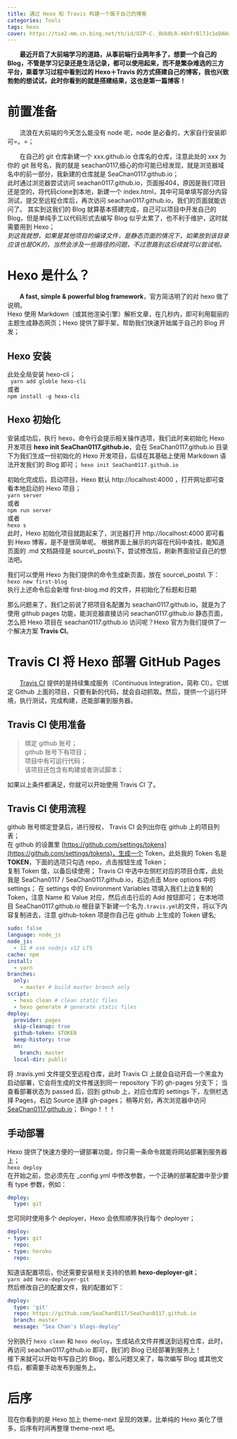 ```yaml
---
title: 通过 Hexo 和 Travis 构建一个属于自己的博客
categories: Tools
tags: hexo
cover: https://tse2-mm.cn.bing.net/th/id/OIP-C._0Uk0LR-X6hfrBl7Jc1eDAHaEK?pid=ImgDet&rs=1
---
```

　　**最近开启了大前端学习的道路，从事前端行业两年多了，想要一个自己的 Blog，不管是学习记录还是生活记录，都可以使用起来，而不是繁杂难选的三方平台，乘着学习过程中看到过的 Hexo＋Travis 的方式搭建自己的博客，我也兴致勃勃的想试试，此时你看到的就是搭建结果，这也是第一篇博客！**  
# 前置准备 #
　　流浪在大前端的今天怎么能没有 node 呢，node 是必备的，大家自行安装即可=。=；  
<!--more-->
　　在自己的 git 仓库新建一个 xxx.github.io 仓库名的仓库，注意此处的 xxx 为你的 git 账号名，我的就是 seachan0117,细心的你可能已经发现，就是浏览器域名中的前一部分，我新建的仓库就是 SeaChan0117.github.io；  
此时通过浏览器尝试访问 seachan0117.github.io，页面报404，原因是我们项目还是空的，将代码clone到本地，新建一个 index.html，其中可简单填写部分内容测试，提交至远程仓库后，再次访问 seachan0117.github.io，我们的页面就能访问了。 
其实到这我们的 Blog 就算基本搭建完成，自己可以项目中开发自己的 Blog，但是单纯手工以代码形式去编写 Blog 似乎太累了，也不利于维护，这时就需要用到 Hexo；   
*到这我就想，如果是其他项目的编译文件，是静态页面的情况下，如果放到该目录应该也是OK的，当然会涉及一些路径的问题，不过思路到这后续就可以尝试啦。*  
# Hexo 是什么？ #
　　**A fast, simple & powerful blog framework**，官方简洁明了的对 hexo 做了说明。  
Hexo 使用 Markdown（或其他渲染引擎）解析文章，在几秒内，即可利用靓丽的主题生成静态网页；Hexo 提供了脚手架，帮助我们快速开始属于自己的 Blog 开发；  
## Hexo 安装 ##
此处全局安装 hexo-cli；  
` yarn add globle hexo-cli`  
或者  
`npm install -g hexo-cli`

## Hexo 初始化 ##
安装成功后，执行 hexo，命令行会提示相关操作选项，我们此时来初始化 Hexo 开发项目 **hexo init SeaChan0117.github.io**，会在 SeaChan0117.github.io 目录下为我们生成一份初始化的 Hexo 开发项目，后续在其基础上使用 Markdown 语法开发我们的 Blog 即可；
`hexo init SeaChan0117.github.io`  

初始化完成后，启动项目，Hexo 默认 http://localhost:4000 ，打开网址即可查看本地启动的 Hexo 项目；  
`yarn server`  
或者  
`npm run server`  
或者  
`hexo s`  
此时，Hexo 初始化项目就跑起来了，浏览器打开 http://localhost:4000 即可看到 Hexo 博客，是不是很简单呢。 根据界面上展示的内容在代码中查找，能知道页面的 .md 文档路径是 source\\_posts\下，尝试修改后，刷新界面验证自己的想法吧。  

我们可以使用 Hexo 为我们提供的命令生成新页面，放在 source\\_posts\ 下：  
`hexo new first-blog`  
执行上述命令后会新增 first-blog.md 的文件，并初始化了标题和日期  

那么问题来了，我们之前说了把项目名配置为 seachan0117.github.io，就是为了使用 github pages 功能，能浏览器直接访问 seachan0117.github.io 静态页面，怎么把 Hexo 项目在 seachan0117.github.io 访问呢？Hexo 官方为我们提供了一个解决方案 **Travis CI**。

# Travis CI 将 Hexo 部署 GitHub Pages
　　[Travis CI](https://www.travis-ci.org/) 提供的是持续集成服务（Continuous Integration，简称 CI）。它绑定 Github 上面的项目，只要有新的代码，就会自动抓取。然后，提供一个运行环境，执行测试，完成构建，还能部署到服务器。  
## Travis CI 使用准备
> 绑定 github 账号；  
> github 账号下有项目；  
> 项目中有可运行代码；  
> 该项目还包含有构建或者测试脚本；  

如果以上条件都满足，你就可以开始使用 Travis CI 了。

## Travis CI 使用流程
github 账号绑定登录后，进行授权， Travis CI 会列出你在 github 上的项目列表；  
在 github 的设置里 [https://github.com/settings/tokens](https://github.com/settings/tokens)，生成一个 Token，此处我的 Token 名是 **TOKEN**，下面的选项只勾选 repo，点击按钮生成 Token；  
复制 Token 值，以备后续使用；
Travis CI 中选中左侧栏对应的项目仓库，此处我是  SeaChan0117 / SeaChan0117.github.io，右边点击 More options 中的 settings；
在 settings 中的 Environment Variables 项填入我们上边复制的 Token，注意 Name 和 Value 对应，然后点击行后的 Add 按钮即可；
在本地项目 SeaChan0117.github.io 根目录下新建一个名为`.travis.yml`的文件，将以下内容复制进去，注意 github-token 项是你自己在 github 上生成的 Token 键名;
```yaml
sudo: false
language: node_js
node_js:
  - 12 # use nodejs v12 LTS
cache: npm
install:
  - yarn
branches:
  only:
    - master # build master branch only
script:
  - hexo clean # clean static files
  - hexo generate # generate static files
deploy:
  provider: pages
  skip-cleanup: true
  github-token: $TOKEN
  keep-history: true
  on:
    branch: master
  local-dir: public
```
将 .travis.yml 文件提交至远程仓库，此时 Travis CI 上就会自动开启一个黑盒为启动部署，它会将生成的文件推送到同一 repository 下的 gh-pages 分支下；
当查看部署状态为 passed 后，回到 github 上，对应仓库的 settings 下，左侧栏选择 Pages，右边 Source 选择 gh-pages；
稍等片刻，再次浏览器中访问 [SeaChan0117.github.io](https://seachan0117.github.io)；
Bingo！！！

## 手动部署 ##
Hexo 提供了快速方便的一键部署功能，你只需一条命令就能将网站部署到服务器上；  
`hexo deploy`  
在开始之前，您必须先在 _config.yml 中修改参数，一个正确的部署配置中至少要有 type 参数，例如：
```yaml
deploy:
  type: git
```
您可同时使用多个 deployer，Hexo 会依照顺序执行每个 deployer；   
```yaml
deploy:
- type: git
  repo:
- type: heroku
  repo:
```
知道该配置项后，你还需要安装相关支持的依赖 **hexo-deployer-git**；  
`yarn add hexo-deployer-git`  
然后修改自己的配置文件，我的配置如下：
```yaml
deploy:
  type: 'git'
  repo: https://github.com/SeaChan0117/SeaChan0117.github.io
  branch: master
  message: "Sea Chan's blogs-deploy"
```
分别执行 `hexo clean` 和 `hexo deploy`，生成站点文件并推送到远程仓库，此时，再访问 seachan0117.github.io 即可，我们的 Blog 已经部署到服务上！  
接下来就可以开始书写自己的 Blog，那么问题又来了，每次编写 Blog 或其他文件后，都需要手动发布到服务上。

# 后序
现在你看到的是 Hexo 加上 theme-next 呈现的效果，比单纯的 Hexo 美化了很多，后序有时间再整理 theme-next 吧。
